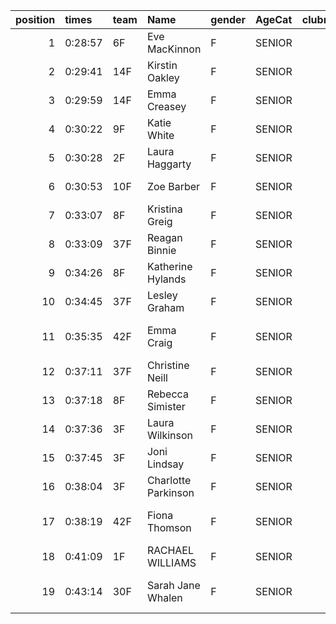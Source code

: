 |   position | times   | team   | Name                | gender   | AgeCat   |   clubnumber | Club name                  | Website                                    |   finishPosition |
|-----------:|:--------|:-------|:--------------------|:---------|:---------|-------------:|:---------------------------|:-------------------------------------------|-----------------:|
|          1 | 0:28:57 | 6F     | Eve MacKinnon       | F        | SENIOR   |            6 | Cambuslang Harriers        | https://cambuslangharriers.org/            |               35 |
|          2 | 0:29:41 | 14F    | Kirstin Oakley      | F        | SENIOR   |           14 | Ayr Seaforth AC            | https://www.ayrseaforth.co.uk/             |               45 |
|          3 | 0:29:59 | 14F    | Emma Creasey        | F        | SENIOR   |           14 | Ayr Seaforth AC            | https://www.ayrseaforth.co.uk/             |               48 |
|          4 | 0:30:22 | 9F     | Katie White         | F        | SENIOR   |            9 | Garscube Harriers          | https://www.garscubeharriers.org.uk/       |               55 |
|          5 | 0:30:28 | 2F     | Laura Haggarty      | F        | SENIOR   |            2 | Kilmarnock H&AC            | http://www.kilmarnockharriers.com/         |               56 |
|          6 | 0:30:53 | 10F    | Zoe Barber          | F        | SENIOR   |           10 | Shettleston Harriers       | http://shettlestonharriers.org.uk/         |               62 |
|          7 | 0:33:07 | 8F     | Kristina Greig      | F        | SENIOR   |            8 | Bellahouston Harriers      | http://www.bellahoustonharriers.co.uk/     |               93 |
|          8 | 0:33:09 | 37F    | Reagan Binnie       | F        | SENIOR   |           37 | Law & District AAC         | http://www.lawaac.co.uk/                   |               94 |
|          9 | 0:34:26 | 8F     | Katherine Hylands   | F        | SENIOR   |            8 | Bellahouston Harriers      | http://www.bellahoustonharriers.co.uk/     |              111 |
|         10 | 0:34:45 | 37F    | Lesley Graham       | F        | SENIOR   |           37 | Law & District AAC         | http://www.lawaac.co.uk/                   |              116 |
|         11 | 0:35:35 | 42F    | Emma Craig          | F        | SENIOR   |           42 | Newton Road Runners        | https://www.newton-roadrunners.com/        |              125 |
|         12 | 0:37:11 | 37F    | Christine Neill     | F        | SENIOR   |           37 | Law & District AAC         | http://www.lawaac.co.uk/                   |              136 |
|         13 | 0:37:18 | 8F     | Rebecca Simister    | F        | SENIOR   |            8 | Bellahouston Harriers      | http://www.bellahoustonharriers.co.uk/     |              137 |
|         14 | 0:37:36 | 3F     | Laura Wilkinson     | F        | SENIOR   |            3 | Bellahouston RR            | https://www.bellahoustonroadrunners.co.uk/ |              138 |
|         15 | 0:37:45 | 3F     | Joni Lindsay        | F        | SENIOR   |            3 | Bellahouston RR            | https://www.bellahoustonroadrunners.co.uk/ |              140 |
|         16 | 0:38:04 | 3F     | Charlotte Parkinson | F        | SENIOR   |            3 | Bellahouston RR            | https://www.bellahoustonroadrunners.co.uk/ |              142 |
|         17 | 0:38:19 | 42F    | Fiona Thomson       | F        | SENIOR   |           42 | Newton Road Runners        | https://www.newton-roadrunners.com/        |              144 |
|         18 | 0:41:09 | 1F     | RACHAEL WILLIAMS    | F        | SENIOR   |            1 | East Kilbride AC           | http://www.ekac.org.uk/                    |              152 |
|         19 | 0:43:14 | 30F    | Sarah Jane Whalen   | F        | SENIOR   |           30 | Greenock Glenpark Harriers | https://greenockglenparkharriers.com/      |              156 |